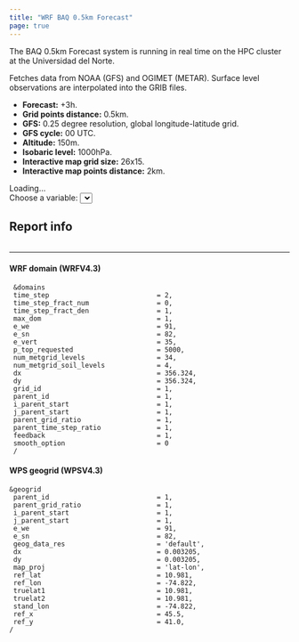 ```yaml
---
title: "WRF BAQ 0.5km Forecast"
page: true
---
```


The BAQ 0.5km Forecast system is running in real time on the HPC cluster at the Universidad del Norte.

Fetches data from NOAA (GFS) and OGIMET (METAR).
Surface level observations are interpolated into the GRIB files.

- **Forecast:** +3h.
- **Grid points distance:** 0.5km.
- **GFS:** 0.25 degree resolution, global longitude-latitude grid.
- **GFS cycle:** 00 UTC.
- **Altitude:** 150m.
- **Isobaric level:** 1000hPa.
- **Interactive map grid size:** 26x15.
- **Interactive map points distance:** 2km.

<div id="wrf-baq-app" class="hide">
	<span id="loading">Loading...</span>
	<div>
		<div class="select-container">
			<label for="variables-select">Choose a variable:</label>
			<select id="variables-select" name="variables"></select>
		</div>
		<div class="maps-container">
			<div id="maps-gif" class="img-loader"></div>
			<div id="maps-folium"></div>
		</div>
	</div>
	<div>
		<h2>Report info</h2>
		<table id="report-data"></table>
	</div>
</div>

---

#### WRF domain (WRFV4.3)
```
 &domains
 time_step                           = 2,
 time_step_fract_num                 = 0,
 time_step_fract_den                 = 1,
 max_dom                             = 1,
 e_we                                = 91,
 e_sn                                = 82,
 e_vert                              = 35,
 p_top_requested                     = 5000,
 num_metgrid_levels                  = 34,
 num_metgrid_soil_levels             = 4,
 dx                                  = 356.324,
 dy                                  = 356.324,
 grid_id                             = 1,
 parent_id                           = 1,
 i_parent_start                      = 1,
 j_parent_start                      = 1,
 parent_grid_ratio                   = 1,
 parent_time_step_ratio              = 1,
 feedback                            = 1,
 smooth_option                       = 0
 /
```

#### WPS geogrid (WPSV4.3)
```
&geogrid
 parent_id                           = 1,
 parent_grid_ratio                   = 1,
 i_parent_start                      = 1,
 j_parent_start                      = 1,
 e_we                                = 91,
 e_sn                                = 82,
 geog_data_res                       = 'default',
 dx                                  = 0.003205,
 dy                                  = 0.003205,
 map_proj                            = 'lat-lon',
 ref_lat                             = 10.981,
 ref_lon                             = -74.822,
 truelat1                            = 10.981,
 truelat2                            = 10.981,
 stand_lon                           = -74.822,
 ref_x                               = 45.5,
 ref_y                               = 41.0,
/
```

<script>window.initWRFBaqApp();</script>
